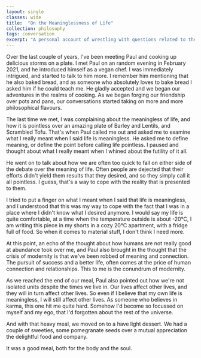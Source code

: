 ```yaml
---
layout: single
classes: wide
title:  "On the Meaninglessness of Life"
collection: philosophy
tags: conversation
excerpt: "A personal account of wrestling with questions related to the meaning of life. Paraphrased from a conversation with a friend, and a mentor"
---
```


Over the last couple of years, I've been meeting Paul and cooking up delicious storms on a plate. I met Paul on an random evening in February 2021, and he introduced himself as a vegan chef. I was immediately intrigued, and started to talk to him more. I remember him mentioning that he also baked bread, and as someone who absolutely loves to bake bread I asked him if he could teach me. He gladly accepted and we began our adventures in the realms of cooking. As we began forging our friendship over pots and pans, our conversations started taking on more and more philosophical flavours.

The last time we met, I was complaining about the meaningless of life, and how it is pointless over an amazing plate of Barley and Lentils, and Scrambled Tofu. That's when Paul called me out and asked me to examine what I really meant when I said life is meaningless. He asked me to define meaning, or define the point before calling life pointless. I paused and thought about what I really meant when I whined about the futility of it all.

He went on to talk about how we are often too quick to fall on either side of the debate over the meaning of life. Often people are dejected that their efforts didn't yield them results that they desired, and so they simply call it all pointless. I guess, that's a way to cope with the reality that is presented to them.

I tried to put a finger on what I meant when I said that life is meaningless, and I understood that this was my way to cope with the fact that I was in a place where I didn't know what I desired anymore. I would say my life is quite comfortable, at a time when the temperature outside is about -20°C, I am writing this piece in my shorts in a cozy 20°C apartment, with a fridge full of food. So when it comes to material stuff, I don't think I need more.

At this point, an echo of the thought about how humans are not really good at abundance took over me, and Paul also brought in the thought that the crisis of modernity is that we've been robbed of meaning and connection. The pursuit of success and a better life, often comes at the price of human connection and relationships. This to me is the conundrum of modernity.

As we reached the end of our meal, Paul also pointed out how we're not isolated units despite the times we live in. Our lives affect other lives, and they will in turn affect other lives. So even if I believe that my own life is meaningless, I will still affect other lives. As someone who believes in karma, this one hit me quite hard. Somehow I'd become so focussed on myself and my ego, that I'd forgotten about the rest of the universe.

And with that heavy meal, we moved on to a have light dessert. We had a couple of sweeties, some pomegranate seeds over a mutual appreciation the delightful food and company.

It was a good meal, both for the body and the soul.
